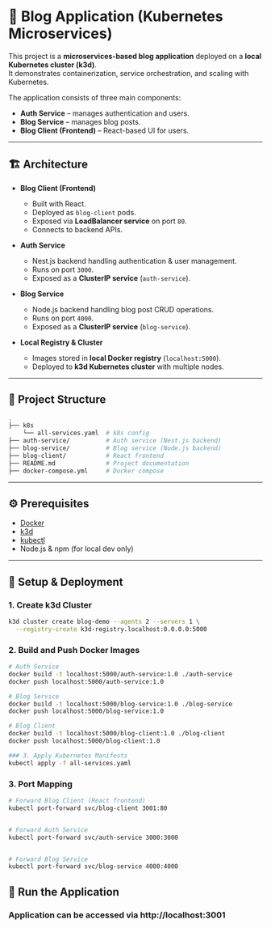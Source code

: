 # 📖 Blog Application (Kubernetes Microservices)

This project is a **microservices-based blog application** deployed on a **local Kubernetes cluster (k3d)**.  
It demonstrates containerization, service orchestration, and scaling with Kubernetes.  

The application consists of three main components:  
- **Auth Service** – manages authentication and users.  
- **Blog Service** – manages blog posts.  
- **Blog Client (Frontend)** – React-based UI for users.  

---

## 🏗️ Architecture

- **Blog Client (Frontend)**  
  - Built with React.  
  - Deployed as `blog-client` pods.  
  - Exposed via **LoadBalancer service** on port `80`.  
  - Connects to backend APIs.  

- **Auth Service**  
  - Nest.js backend handling authentication & user management.  
  - Runs on port `3000`.  
  - Exposed as a **ClusterIP service** (`auth-service`).  

- **Blog Service**  
  - Node.js backend handling blog post CRUD operations.  
  - Runs on port `4000`.  
  - Exposed as a **ClusterIP service** (`blog-service`).  

- **Local Registry & Cluster**  
  - Images stored in **local Docker registry** (`localhost:5000`).  
  - Deployed to **k3d Kubernetes cluster** with multiple nodes.  

---

## 📂 Project Structure

```bash
.
├── k8s
    └── all-services.yaml  # k8s config
├── auth-service/          # Auth service (Nest.js backend)
├── blog-service/          # Blog service (Node.js backend)
├── blog-client/           # React frontend
├── README.md              # Project documentation
├── docker-compose.yml     # Docker compose

```


---
## ⚙️ Prerequisites

- [Docker](https://docs.docker.com/get-docker/)  
- [k3d](https://k3d.io/)  
- [kubectl](https://kubernetes.io/docs/tasks/tools/)  
- Node.js & npm (for local dev only)

---

## 🚀 Setup & Deployment


### 1. Create k3d Cluster
```bash
k3d cluster create blog-demo --agents 2 --servers 1 \
  --registry-create k3d-registry.localhost:0.0.0.0:5000
```

### 2. Build and Push Docker Images
```bash
# Auth Service
docker build -t localhost:5000/auth-service:1.0 ./auth-service
docker push localhost:5000/auth-service:1.0

# Blog Service
docker build -t localhost:5000/blog-service:1.0 ./blog-service
docker push localhost:5000/blog-service:1.0

# Blog Client
docker build -t localhost:5000/blog-client:1.0 ./blog-client
docker push localhost:5000/blog-client:1.0

### 3. Apply Kubernetes Manifests
kubectl apply -f all-services.yaml
```
### 3. Port Mapping
```bash
# Forward Blog Client (React frontend)
kubectl port-forward svc/blog-client 3001:80


# Forward Auth Service
kubectl port-forward svc/auth-service 3000:3000


# Forward Blog Service
kubectl port-forward svc/blog-service 4000:4000
```

## 🚀 Run the Application
### Application can be accessed via http://localhost:3001

